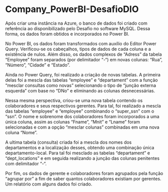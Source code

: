 # Company_PowerBI-DesafioDIO

Após criar uma instância na Azure, o banco de dados foi criado com referência ao disponibilizado pelo Desafio no software MySQL. Dessa forma, os dados foram obtidos e incorporados no Power BI. 

No Power BI, os dados foram transformados com auxílio do Editor Power Query. Verificou-se os cabeçalhos, tipos de dados de cada coluna e a existência de nulos. Além disso, os dados complexos de “Adress” da tabela “Employee” foram separados (por delimitador “-“) em novas colunas: “Rua”, “Número”, “Cidade” e “Estado”. 
 
Ainda no Power Query, foi realizado a criação de novas tabelas. A primeira delas foi a mescla das tabelas “employee” e “departament” com a função “mesclar consultas como novas” selecionando o tipo de “junção externa esquerda” com base no “DNo” e eliminando as colunas desnecessárias.

Nessa mesma perspectiva, criou-se uma nova tabela contendo os colaboradores e seus respectivos gerentes. Para tal, foi realizado a mescla das tabelas “employee” e “employee” combinando o “super_ssn” com o “ssn”. O nome e sobrenome dos colaboradores foram incorporados a uma única coluna, assim as colunas “Fname”, “Mnit” e “Lname” foram selecionadas e com a opção “mesclar colunas” combinadas em uma nova coluna “Nome”.

A ultima tabela (consulta) criada foi a mescla dos nomes dos departamentos e a localização desses, obtendo uma combinação única departamento-local. Para tal foi mesclado as tabelas “departament” e “dept_locations” e em seguida realizando a junção das colunas penitentes com delimitador “-“.

Por fim, os dados de gerente e colaboradores foram agrupados pela função “agrupar por” a fim de saber quantos colaboradores existiam por gerentes. Um relatório com alguns dados foi criado.
	
	
